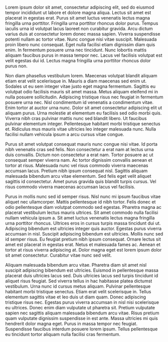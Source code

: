 Lorem ipsum dolor sit amet, consectetur adipiscing elit, sed do eiusmod tempor incididunt ut labore et dolore magna aliqua. Lectus sit amet est placerat in egestas erat. Purus sit amet luctus venenatis lectus magna fringilla urna porttitor. Fringilla urna porttitor rhoncus dolor purus. Tempus iaculis urna id volutpat lacus laoreet non curabitur gravida. Arcu dictum varius duis at consectetur lorem donec massa sapien. Viverra suspendisse potenti nullam ac tortor vitae. Nunc congue nisi vitae suscipit. Malesuada proin libero nunc consequat. Eget nulla facilisi etiam dignissim diam quis enim. In fermentum posuere urna nec tincidunt. Nunc lobortis mattis aliquam faucibus purus in massa tempor nec. Lacus vel facilisis volutpat est velit egestas dui id. Lectus magna fringilla urna porttitor rhoncus dolor purus non.

Non diam phasellus vestibulum lorem. Maecenas volutpat blandit aliquam etiam erat velit scelerisque in. Mauris a diam maecenas sed enim ut. Sodales ut eu sem integer vitae justo eget magna fermentum. Sagittis eu volutpat odio facilisis mauris sit amet massa. Metus aliquam eleifend mi in nulla posuere sollicitudin. Adipiscing tristique risus nec feugiat in fermentum posuere urna nec. Nisl condimentum id venenatis a condimentum vitae. Enim tortor at auctor urna nunc. Dolor sit amet consectetur adipiscing elit ut aliquam purus. Urna molestie at elementum eu facilisis sed odio morbi quis. Viverra nibh cras pulvinar mattis nunc sed blandit libero. Ut faucibus pulvinar elementum integer. Pellentesque habitant morbi tristique senectus et. Ridiculus mus mauris vitae ultricies leo integer malesuada nunc. Nulla facilisi nullam vehicula ipsum a arcu cursus vitae congue.

Purus sit amet volutpat consequat mauris nunc congue nisi vitae. Id porta nibh venenatis cras sed felis. Non consectetur a erat nam at lectus urna duis convallis. Dictum non consectetur a erat nam. Tortor posuere ac ut consequat semper viverra nam. Ac tortor dignissim convallis aenean et tortor at risus. Malesuada nunc vel risus commodo viverra maecenas accumsan lacus. Pretium nibh ipsum consequat nisl. Sagittis aliquam malesuada bibendum arcu vitae elementum. Sed felis eget velit aliquet sagittis id consectetur. Amet purus gravida quis blandit turpis cursus. Vel risus commodo viverra maecenas accumsan lacus vel facilisis.

Purus in mollis nunc sed id semper risus. Nisl nunc mi ipsum faucibus vitae aliquet nec ullamcorper. Mattis pellentesque id nibh tortor. Felis donec et odio pellentesque diam volutpat commodo sed egestas. Pharetra magna ac placerat vestibulum lectus mauris ultrices. Sit amet commodo nulla facilisi nullam vehicula ipsum a. Sit amet luctus venenatis lectus magna fringilla urna porttitor rhoncus. Ultrices eros in cursus turpis massa tincidunt dui ut. Adipiscing bibendum est ultricies integer quis auctor. Egestas purus viverra accumsan in nisl. Suscipit adipiscing bibendum est ultricies. Mollis nunc sed id semper risus. Eu feugiat pretium nibh ipsum consequat. Ornare lectus sit amet est placerat in egestas erat. Netus et malesuada fames ac. Aenean et tortor at risus viverra adipiscing at. Dolor magna eget est lorem ipsum dolor sit amet consectetur. Curabitur vitae nunc sed velit.

Aliquam malesuada bibendum arcu vitae. Pharetra diam sit amet nisl suscipit adipiscing bibendum est ultricies. Euismod in pellentesque massa placerat duis ultricies lacus sed. Duis ultricies lacus sed turpis tincidunt id aliquet risus feugiat. Sed viverra tellus in hac habitasse platea dictumst vestibulum. Urna nunc id cursus metus aliquam. Pulvinar pellentesque habitant morbi tristique senectus. Etiam erat velit scelerisque in. Tellus elementum sagittis vitae et leo duis ut diam quam. Donec adipiscing tristique risus nec. Egestas purus viverra accumsan in nisl nisi scelerisque eu ultrices. Donec enim diam vulputate ut pharetra sit. Pretium vulputate sapien nec sagittis aliquam malesuada bibendum arcu vitae. Risus pretium quam vulputate dignissim suspendisse in est ante. Massa ultricies mi quis hendrerit dolor magna eget. Purus in massa tempor nec feugiat. Suspendisse faucibus interdum posuere lorem ipsum. Tellus pellentesque eu tincidunt tortor aliquam nulla facilisi cras fermentum.
